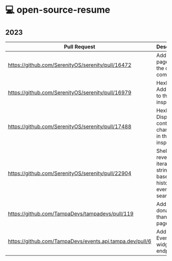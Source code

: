 # 💻 open-source-resume

## 2023


| Pull Request                                                                                             | Description                                                        |
|-------------------------------------------------------------------------------------------------|--------------------------------------------------------------------|
| https://github.com/SerenityOS/serenity/pull/16472                                               | Add man page for the dd command                                    |
| https://github.com/SerenityOS/serenity/pull/16979                                               | HexEditor: Add strings to the value inspector                      |
| https://github.com/SerenityOS/serenity/pull/17488                                               | HexEditor: Display control characters in the value inspector       |
| https://github.com/SerenityOS/serenity/pull/22904                                               | Shell: Use reverse iterators for string-based history event searches |
| https://github.com/TampaDevs/tampadevs/pull/119                                                | Add post-donation thank you page                                   |
| https://github.com/TampaDevs/events.api.tampa.dev/pull/6                                       | Add Next Event widget endpoint                                     |
